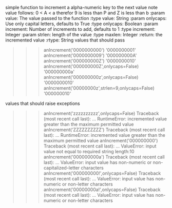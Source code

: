 
simple function to increment a alpha-numeric key to the next value
note value follows: 0 < A < a therefor 9 is less than P and Z is less than b
:param value: The value passed to the function
:type value: String
:param onlycaps: Use only capital letters, defaults to True
:type onlycaps: Boolean
:param increment: Number of increments to add, defaults to 1
:type increment: Integer
:param strlen: length of the value
:type maxlen: Integer
:return: the incremented value
:rtype: String
values that should pass

>>> anIncrement('0000000000') 
'0000000001'
>>> anIncrement('0000000009') 
'000000000A'
>>> anIncrement('000000000Z') 
'0000000010'
>>> anIncrement('000000000Z',onlycaps=False) 
'000000000a'
>>> anIncrement('000000000z',onlycaps=False) 
'0000000010'
>>> anIncrement('00000000z',strlen=9,onlycaps=False)
'000000010'

values that should raise exceptions

>>> anIncrement('zzzzzzzzzz',onlycaps=False)
Traceback (most recent call last):
	...
RuntimeError: incremented value greater than the maximum permitted value
>>> anIncrement('ZZZZZZZZZZ')
Traceback (most recent call last):
	...
RuntimeError: incremented value greater than the maximum permitted value
>>> anIncrement('000000000')
Traceback (most recent call last):
	...
ValueError: input value not equal to required string length:10
>>> anIncrement('000000000a')
Traceback (most recent call last):
	...
ValueError: input value has non-numeric or non-capitalized-letter characters
>>> anIncrement('000000000!',onlycaps=False)
Traceback (most recent call last):
	...
ValueError: input value has non-numeric or non-letter characters
>>> anIncrement('00000000a!',onlycaps=False)
Traceback (most recent call last):
	...
ValueError: input value has non-numeric or non-letter characters
